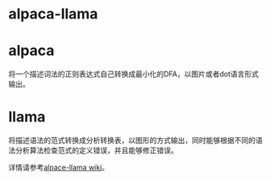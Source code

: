 alpaca-llama
============
# alpaca
将一个描述词法的正则表达式自己转换成最小化的DFA，以图片或者dot语言形式输出。

# llama
将描述语法的范式转换成分析转换表，以图形的方式输出，同时能够根据不同的语法分析算法检查范式的定义错误，并且能够修正错误。

详情请参考[alpace-llama wiki](https://github.com/activesys/alpaca-llama/wiki)。
